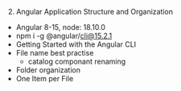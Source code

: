 2. Angular Application Structure and Organization
  - Angular 8-15, node: 18.10.0 
  - npm i -g @angular/cli@15.2.1
  - Getting Started with the Angular CLI
  - File name best practise
    - catalog componant renaming
  - Folder organization
  - One Item per File